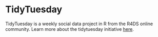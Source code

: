# TidyTuesday

TidyTuesday is a weekly social data project in R from the R4DS online community. Learn more about the tidytuesday initiative [here](https://github.com/rfordatascience/tidytuesday).



